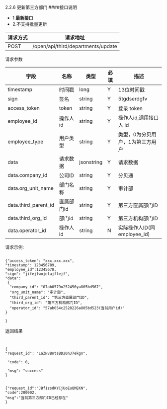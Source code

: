 2.2.6 更新第三方部门
####接口说明
- 1.**最新接口**
- 2.不支持批量更新

请求方式|请求地址
----|---
POST|/open/api/third/departments/update

请求参数

字段|名称|类型|必填|描述
-----|-----|----|----|----
timestamp|时间戳 |long |Y|13位时间戳
sign|签名 |string |Y|5tgdserdgfv
access\_token|token | string |Y|登录 token
employee\_id| 操作人id|string |Y|操作人id,调用接口人 id
employee\_type| 用户类型|string|Y|类型，0为分贝用户，1为第三方用户
data |请求数据| jsonstring |Y|请求数据
data.company\_id|公司ID|string|Y|分贝通
data.org\_unit\_name|部门名称|string |Y|审计部
data.third\_parent\_id|直属部门id| string |Y|第三方直属部门ID
data.third\_org\_id|部门id| string |Y|第三方机构部门ID
data.operator_id|操作人id| string |N|实际操作人ID(同employee_id)





请求示例:
 
 ```
{"access_token": "xxx.xxx.xxx","timestamp": 123456789,"employee_id":12345678,"sign": "jifejfwojelajflejf","data": {
  "company_id": "07ab0579u252456ya805bd567",
  "org_unit_name": "审计部",
  "third_parent_id": "第三方直属部门ID",
  "third_org_id": "第三方机构部门ID",
  "operator_id": "57ab054c2528226a805bd523(当前用户id)"
}

}
```

返回结果

```


{"request_id": "LaZNvBntsBD20nJ7ekgn",  
 "code": 0,   
 "msg": "success" 
}


{"request_id":"JBf1zsdKYCjUoEuQMEKN",
"code":200002,
"msg":"当前第三方部门ID已经存在"
}


```
